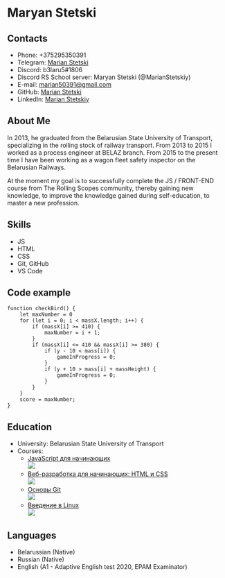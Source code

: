 # **Maryan Stetski**

## Contacts
+ Phone: +375295350391
+ Telegram: [Marian Stetski](https://t.me/b3laru5)
+ Discord: b3laru5#1806
+ Discord RS School server: Maryan Stetski (@MarianStetskiy)
+ E-mail: marian50391@gmail.com
+ GitHub: [Marian Stetski](https://github.com/MarianStetskiy)
+ LinkedIn: [Marian Stetskiy](https://www.linkedin.com/in/marian-stetskiy/)

## About Me
In 2013, he graduated from the Belarusian State University of Transport, specializing in the rolling stock of railway transport. From 2013 to 2015 I worked as a process engineer at BELAZ branch. From 2015 to the present time I have been working as a wagon fleet safety inspector on the Belarusian Railways.

At the moment my goal is to successfully complete the JS / FRONT-END course from The Rolling Scopes community, thereby gaining new knowledge, to improve the knowledge gained during self-education, to master a new profession.

## Skills
+ JS
+ HTML
+ CSS
+ Git, GitHub
+ VS Code

## Code example
```JS
function checkBird() {
	let maxNumber = 0
	for (let i = 0; i < massX.length; i++) {
		if (massX[i] >= 410) {
			maxNumber = i + 1;
		}
		if (massX[i] <= 410 && massX[i] >= 380) {
			if (y - 10 < mass[i]) {
				gameInProgress = 0;
			}
			if (y + 10 > mass[i] + massHeight) {
				gameInProgress = 0;
			}
		}
	}
	score = maxNumber;
}
```
## Education
+ University: Belarusian State University of Transport
+ Courses:
     + [JavaScript для начинающих](https://stepik.org/course/2223/syllabus)   
     ![](https://stepik.org/certificate/32f7f6c9555e3f3aa2e625cfdcca52abb6553ad2.png?resolution=medium)
     + [Веб-разработка для начинающих: HTML и CSS](https://stepik.org/course/38218/syllabus)   
     ![](https://stepik.org/certificate/e49594d98366e97cd9bcf4b9f8d8cfe8a875a317.png?resolution=medium)
     + [Основы Git](https://stepik.org/course/3145/syllabus)   
     ![](https://stepik.org/certificate/a2a6e381edafd2f54f9fb799292c75168a0088fc.png?resolution=medium)
     + [Введение в Linux](https://stepik.org/course/73/syllabus)   
     ![](https://stepik.org/certificate/e492f42beb46f74cba309330d891444150ee508c.png?resolution=medium)

## Languages
+ Belarussian (Native)
+ Russian (Native)
+ English (A1 - Adaptive English test 2020, EPAM Examinator)
